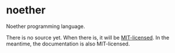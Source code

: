 noether
=======

Noether programming language.

There is no source yet. When there is, it will be [MIT-licensed](LICENSE).
In the meantime, the documentation is also MIT-licensed.
